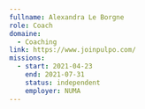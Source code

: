 ```yaml
---
fullname: Alexandra Le Borgne
role: Coach
domaine:
  - Coaching
link: https://www.joinpulpo.com/
missions:
  - start: 2021-04-23
    end: 2021-07-31
    status: independent
    employer: NUMA
---
```


